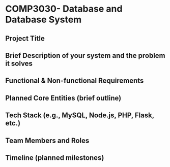 # COMP3030- Database and Database System
## Project Title

## Brief Description of your system and the problem it solves

## Functional & Non-functional Requirements

## Planned Core Entities (brief outline)

## Tech Stack (e.g., MySQL, Node.js, PHP, Flask, etc.)

## Team Members and Roles

## Timeline (planned milestones)
